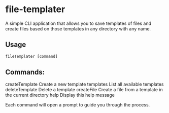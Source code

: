 ﻿# file-templater

A simple CLI application that allows you to save templates of files and create files based on those templates in any directory with any name.

## Usage

```js
fileTemplater [command]
```

## Commands:

createTemplate          Create a new template
templates               List all available templates
deleteTemplate          Delete a template
createFile              Create a file from a template in the current directory
help                    Display this help message

Each command will open a prompt to guide you through the process.

